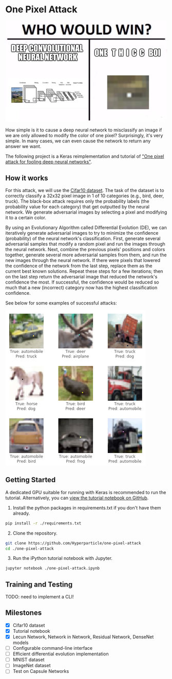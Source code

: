 # One Pixel Attack

[![Who would win?](images/who-would-win.jpg "one thicc boi that's who")](https://www.reddit.com/r/ProgrammerHumor/comments/79g0m6/one_pixel_attack_for_fooling_deep_neural_networks/?ref=share&ref_source=link)

How simple is it to cause a deep neural network to misclassify an image if we are only allowed to modify the color of one pixel? Surprisingly, it's very simple. In many cases, we can even cause the network to return any answer we want.

The following project is a Keras reimplementation and tutorial of ["One pixel attack for fooling deep neural networks"](https://arxiv.org/abs/1710.08864).

## How it works

For this attack, we will use the [Cifar10 dataset](https://www.cs.toronto.edu/~kriz/cifar.html). The task of the dataset is to correctly classify a 32x32 pixel image in 1 of 10 categories (e.g., bird, deer, truck). The black-box attack requires only the probability labels (the probability value for each category) that get outputted by the neural network. We generate adversarial images by selecting a pixel and modifying it to a certain color.

By using an Evolutionary Algorithm called Differential Evolution (DE), we can iteratively generate adversarial images to try to minimize the confidence (probability) of the neural network's classification. First, generate several adversarial samples that modify a random pixel and run the images through the neural network. Next, combine the previous pixels' positions and colors together, generate several more adversarial samples from them, and run the new images through the neural network. If there were pixels that lowered the confidence of the network from the last step, replace them as the current best known solutions. Repeat these steps for a few iterations; then on the last step return the adversarial image that reduced the network's confidence the most. If successful, the confidence would be reduced so much that a new (incorrect) category now has the highest classification confidence.

See below for some examples of successful attacks:

[![Examples](images/pred.png "thicc indeed")](one-pixel-attack.ipynb)

## Getting Started

A dedicated GPU suitable for running with Keras is recommended to run the tutorial. Alternatively, you can [view the tutorial notebook on GitHub](one-pixel-attack.ipynb).

1. Install the python packages in requirements.txt if you don't have them already.

```bash
pip install -r ./requirements.txt
```

2. Clone the repository.

```bash
git clone https://github.com/Hyperparticle/one-pixel-attack
cd ./one-pixel-attack
```

3. Run the iPython tutorial notebook with Jupyter.

```bash
jupyter notebook ./one-pixel-attack.ipynb
```

## Training and Testing

TODO: need to implement a CLI!

## Milestones

- [x] Cifar10 dataset
- [x] Tutorial notebook
- [x] Lecun Network, Network in Network, Residual Network, DenseNet models
- [ ] Configurable command-line interface
- [ ] Efficient differential evolution implementation
- [ ] MNIST dataset
- [ ] ImageNet dataset
- [ ] Test on Capsule Networks
